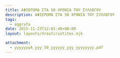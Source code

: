 ```yaml
---
title: ΑΦΙΕΡΩΜA ΣΤΑ 50 ΧΡΟΝΙΑ ΤΟΥ ΣΥΛΛΟΓΟΥ
description: ΑΦΙΕΡΩΜA ΣΤΑ 50 ΧΡΟΝΙΑ ΤΟΥ ΣΥΛΛΟΓΟΥ
tags:
  - eggrafa
date: 2015-11-23T12:01:48+00:00
layout: layouts/drastiriotites.njk

attachment:
  - yyyyyyyA_yyy_50_yyyyyy_yyy_yyyyyyyy.pdf
---
```


<!-- excerpt -->
